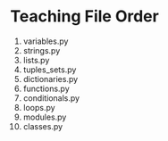 # Teaching File Order

1. variables.py
2. strings.py
3. lists.py
4. tuples_sets.py
5. dictionaries.py
6. functions.py
7. conditionals.py
8. loops.py
9. modules.py
10. classes.py
